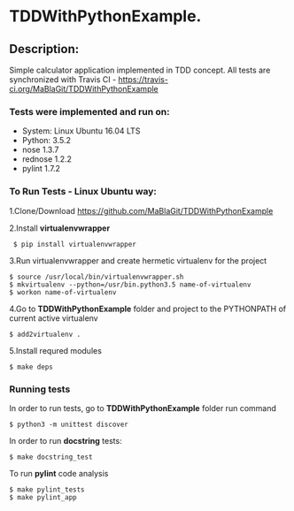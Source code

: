 # TDDWithPythonExample.


## Description:
Simple calculator application implemented in TDD concept. 
All tests are synchronized with Travis CI - https://travis-ci.org/MaBlaGit/TDDWithPythonExample

### Tests were implemented and run on:

* System: Linux Ubuntu 16.04 LTS
* Python: 3.5.2
* nose 1.3.7
* rednose 1.2.2
* pylint 1.7.2

### To Run Tests - Linux Ubuntu way:

1.Clone/Download https://github.com/MaBlaGit/TDDWithPythonExample

2.Install __virtualenvwrapper__
```
 $ pip install virtualenvwrapper
```
3.Run virtualenvwrapper and create hermetic virtualenv for the project

```
$ source /usr/local/bin/virtualenvwrapper.sh
$ mkvirtualenv --python=/usr/bin.python3.5 name-of-virtualenv
$ workon name-of-virtualenv
```

4.Go to  __TDDWithPythonExample__ folder and project to the PYTHONPATH of current active virtualenv

```
$ add2virtualenv .
```
5.Install requred modules

```
$ make deps
```
### Running tests

In order to run tests, go to  __TDDWithPythonExample__ folder run command
```
$ python3 -m unittest discover
```
In order to run __docstring__ tests:
```
$ make docstring_test
```
To run __pylint__ code analysis
```
$ make pylint_tests
$ make pylint_app
```
